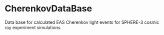 # CherenkovDataBase
Data base for calculated EAS Cherenkov light events for SPHERE-3 cosmic ray experiment simulations.
